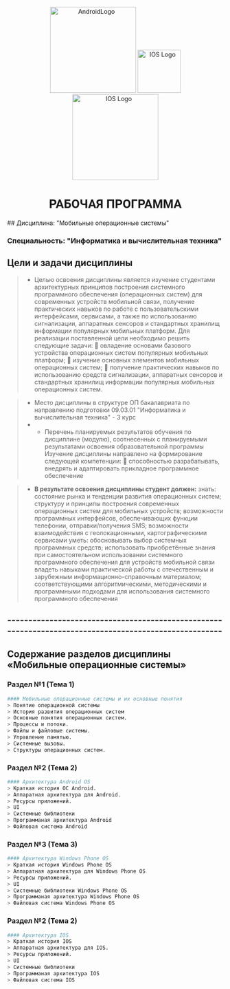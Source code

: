 <p align="center">
  <img src="https://static.wikia.nocookie.net/logopedia/images/7/7a/Android_2019.svg" width="200" alt="AndroidLogo"/>
    <img src="https://static.wikia.nocookie.net/logopedia/images/4/46/IOS_11.svg" width="100" alt="IOS Logo"/>
    <img src="https://static.wikia.nocookie.net/logopedia/images/1/1f/Windows_Phone_2012.svg" width="200" alt="IOS Logo"/>

</p>


<H1 style="font-family:Roboto;text-transform:uppercase;" align="center">Рабочая программа</H1>
## Дисциплина: "Мобильные операционные системы"

### Специальность: "Информатика и вычислительная техника"

## Цели и задачи дисциплины
> - Целью освоения дисциплины является изучение студентами архитектурных принципов построения системного программного обеспечения (операционных систем) для современных устройств мобильной связи, получение практических навыков по работе с
    пользовательскими интерфейсами, сервисами, а также по использованию сигнализации,
    аппаратных сенсоров и стандартных хранилищ информации популярных мобильных
    платформ. Для реализации поставленной цели необходимо решить следующие задачи:
     овладение основами базового устройства операционных систем популярных
    мобильных платформ;
     изучение основных элементов мобильных операционных систем;
     получение практических навыков по использованию средств сигнализации,
    аппаратных сенсоров и стандартных хранилищ информации популярных мобильных
    операционных систем.

> - Место дисциплины в структуре ОП бакалавриата по направлению подготовки 09.03.01 "Информатика и вычислительная техника" - 3 курс
> - - Перечень планируемых результатов обучения по дисциплине (модулю), соотнесенных с планируемыми результатами освоения образовательной программы
     Изучение дисциплины направлено на формирование следующей компетенции:
      способностью разрабатывать, внедрять и адаптировать прикладное программное
     обеспечение 

  > - **В результате освоения дисциплины студент должен:**
    знать: состояние рынка и тенденции развития операционных систем; структуру и
    принципы построения современных операционных систем для мобильных устройств;
    возможности программных интерфейсов, обеспечивающих функции телефонии, отправки/получения SMS; возможности взаимодействия с геолокационными, картографическими сервисами 
    уметь: обосновывать выбор системных программных средств; использовать приобретённые знания при самостоятельном использовании системного программного обеспечения для устройств мобильной связи 
    владеть навыками практической работы с отечественным и зарубежным информационно-справочным материалом; соответствующими алгоритмическими, методическими
    и программными подходами для использования системного программного обеспечения
    



## ------------------------------------------------------------------------------------------------------



## Содержание разделов дисциплины «Мобильные операционные системы»

### Раздел №1 (Тема 1)
```bash
#### Мобильные операционные системы и их основные понятия
> Понятие операционной системы
> История развития операционных систем
> Основные понятия операционных систем. 
> Процессы и потоки.
> Файлы и файловые системы. 
> Управление памятью.
> Системные вызовы.
> Структуры операционных систем.
```
### Раздел №2 (Тема 2)
```bash
#### Архитектура Android OS
> Краткая история ОС Android. 
> Аппаратная архитектура для Android.
> Ресурсы приложений.
> UI
> Системные библиотеки
> Программаная архитектура Android
> Файловая система Android
```

### Раздел №3 (Тема 3)
```bash
#### Архитектура Windows Phone OS
> Краткая история Windows Phone OS
> Аппаратная архитектура для Windows Phone OS 
> Ресурсы приложений.
> UI 
> Системные библиотеки Windows Phone OS
> Программаная архитектура Windows Phone OS
> Файловая система Windows Phone OS
```

### Раздел №2 (Тема 2)
```bash
#### Архитектура IOS
> Краткая история IOS 
> Аппаратная архитектура для IOS.
> Ресурсы приложений.
> UI
> Системные библиотеки
> Программаная архитектура IOS
> Файловая система IOS
```


